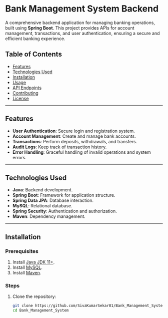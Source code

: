 # Bank Management System Backend

A comprehensive backend application for managing banking operations, built using **Spring Boot**. This project provides APIs for account management, transactions, and user authentication, ensuring a secure and efficient banking experience.

## Table of Contents
- [Features](#features)
- [Technologies Used](#technologies-used)
- [Installation](#installation)
- [Usage](#usage)
- [API Endpoints](#api-endpoints)
- [Contributing](#contributing)
- [License](#license)

---

## Features
- **User Authentication**: Secure login and registration system.
- **Account Management**: Create and manage bank accounts.
- **Transactions**: Perform deposits, withdrawals, and transfers.
- **Audit Logs**: Keep track of transaction history.
- **Error Handling**: Graceful handling of invalid operations and system errors.

---

## Technologies Used
- **Java**: Backend development.
- **Spring Boot**: Framework for application structure.
- **Spring Data JPA**: Database interaction.
- **MySQL**: Relational database.
- **Spring Security**: Authentication and authorization.
- **Maven**: Dependency management.

---

## Installation

### Prerequisites
1. Install [Java JDK 11+](https://www.oracle.com/java/technologies/javase-downloads.html).
2. Install [MySQL](https://www.mysql.com/downloads/).
3. Install [Maven](https://maven.apache.org/install.html).

### Steps
1. Clone the repository:
   ```bash
   git clone https://github.com/SivaKumarSekar01/Bank_Management_System.git
   cd Bank_Management_System

